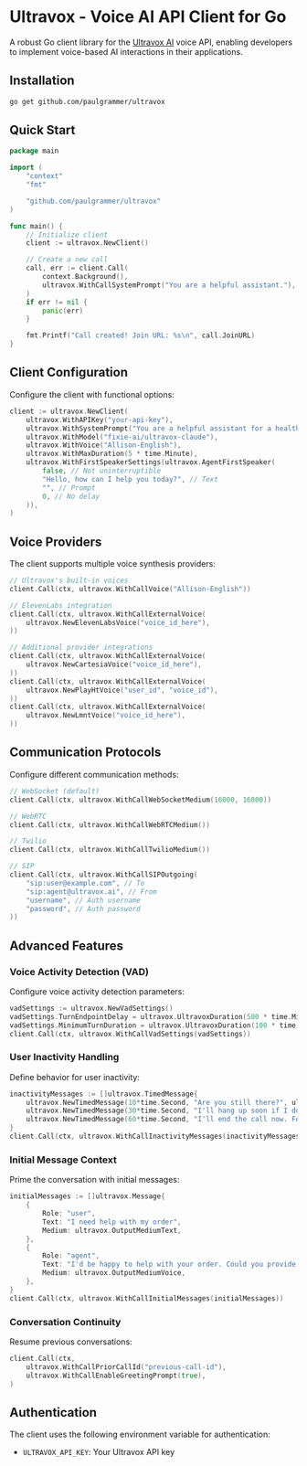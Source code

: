 # Ultravox - Voice AI API Client for Go

A robust Go client library for the [Ultravox AI](https://ultravox.ai) voice API, enabling developers to implement voice-based AI interactions in their applications.

## Installation

```bash
go get github.com/paulgrammer/ultravox
```

## Quick Start

```go
package main

import (
	"context"
	"fmt"

	"github.com/paulgrammer/ultravox"
)

func main() {
	// Initialize client
	client := ultravox.NewClient()

	// Create a new call
	call, err := client.Call(
		context.Background(),
		ultravox.WithCallSystemPrompt("You are a helpful assistant."),
	)
	if err != nil {
		panic(err)
	}

	fmt.Printf("Call created! Join URL: %s\n", call.JoinURL)
}
```

## Client Configuration

Configure the client with functional options:

```go
client := ultravox.NewClient(
	ultravox.WithAPIKey("your-api-key"),
	ultravox.WithSystemPrompt("You are a helpful assistant for a healthcare company..."),
	ultravox.WithModel("fixie-ai/ultravox-claude"),
	ultravox.WithVoice("Allison-English"),
	ultravox.WithMaxDuration(5 * time.Minute),
	ultravox.WithFirstSpeakerSettings(ultravox.AgentFirstSpeaker(
		false, // Not uninterruptible
		"Hello, how can I help you today?", // Text
		"", // Prompt
		0, // No delay
	)),
)
```

## Voice Providers

The client supports multiple voice synthesis providers:

```go
// Ultravox's built-in voices
client.Call(ctx, ultravox.WithCallVoice("Allison-English"))

// ElevenLabs integration
client.Call(ctx, ultravox.WithCallExternalVoice(
	ultravox.NewElevenLabsVoice("voice_id_here"),
))

// Additional provider integrations
client.Call(ctx, ultravox.WithCallExternalVoice(
	ultravox.NewCartesiaVoice("voice_id_here"),
))
client.Call(ctx, ultravox.WithCallExternalVoice(
	ultravox.NewPlayHtVoice("user_id", "voice_id"),
))
client.Call(ctx, ultravox.WithCallExternalVoice(
	ultravox.NewLmntVoice("voice_id_here"),
))
```

## Communication Protocols

Configure different communication methods:

```go
// WebSocket (default)
client.Call(ctx, ultravox.WithCallWebSocketMedium(16000, 16000))

// WebRTC
client.Call(ctx, ultravox.WithCallWebRTCMedium())

// Twilio
client.Call(ctx, ultravox.WithCallTwilioMedium())

// SIP
client.Call(ctx, ultravox.WithCallSIPOutgoing(
	"sip:user@example.com", // To
	"sip:agent@ultravox.ai", // From
	"username", // Auth username
	"password", // Auth password
))
```

## Advanced Features

### Voice Activity Detection (VAD)

Configure voice activity detection parameters:

```go
vadSettings := ultravox.NewVadSettings()
vadSettings.TurnEndpointDelay = ultravox.UltravoxDuration(500 * time.Millisecond)
vadSettings.MinimumTurnDuration = ultravox.UltravoxDuration(100 * time.Millisecond)
client.Call(ctx, ultravox.WithCallVadSettings(vadSettings))
```

### User Inactivity Handling

Define behavior for user inactivity:

```go
inactivityMessages := []ultravox.TimedMessage{
	ultravox.NewTimedMessage(10*time.Second, "Are you still there?", ultravox.EndBehaviorDefault),
	ultravox.NewTimedMessage(30*time.Second, "I'll hang up soon if I don't hear from you.", ultravox.EndBehaviorDefault),
	ultravox.NewTimedMessage(60*time.Second, "I'll end the call now. Feel free to call back later.", ultravox.EndBehaviorHangUpSoft),
}
client.Call(ctx, ultravox.WithCallInactivityMessages(inactivityMessages))
```

### Initial Message Context

Prime the conversation with initial messages:

```go
initialMessages := []ultravox.Message{
	{
		Role: "user",
		Text: "I need help with my order",
		Medium: ultravox.OutputMediumText,
	},
	{
		Role: "agent",
		Text: "I'd be happy to help with your order. Could you provide the order number?",
		Medium: ultravox.OutputMediumVoice,
	},
}
client.Call(ctx, ultravox.WithCallInitialMessages(initialMessages))
```

### Conversation Continuity

Resume previous conversations:

```go
client.Call(ctx,
	ultravox.WithCallPriorCallId("previous-call-id"),
	ultravox.WithCallEnableGreetingPrompt(true),
)
```

## Authentication

The client uses the following environment variable for authentication:

- `ULTRAVOX_API_KEY`: Your Ultravox API key
